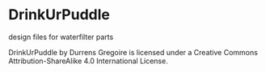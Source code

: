 # DrinkUrPuddle
design files for waterfilter parts

DrinkUrPuddle by Durrens Gregoire is licensed under a Creative Commons Attribution-ShareAlike 4.0 International License.
